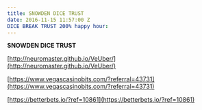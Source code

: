 ```yaml
---
title: SNOWDEN DICE TRUST
date: 2016-11-15 11:57:00 Z
DICE BREAK TRUST 200% happy hour: 
---
```


**SNOWDEN DICE TRUST**

[http://neuromaster.github.io/VeUber/](http://neuromaster.github.io/VeUber/)

[https://www.vegascasinobits.com/?referral=43731](https://www.vegascasinobits.com/?referral=43731)

[https://betterbets.io/?ref=10861](https://betterbets.io/?ref=10861)